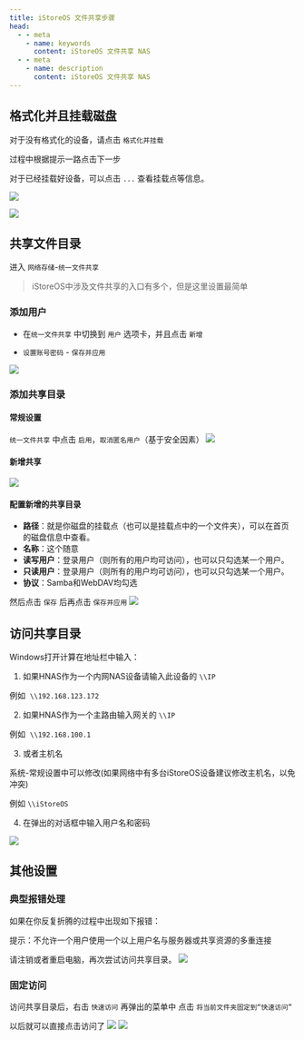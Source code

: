 ```yaml
---
title: iStoreOS 文件共享步骤
head:
  - - meta
    - name: keywords
      content: iStoreOS 文件共享 NAS
  - - meta
    - name: description
      content: iStoreOS 文件共享 NAS
---
```


## 格式化并且挂载磁盘

对于没有格式化的设备，请点击 `格式化并挂载`

过程中根据提示一路点击下一步

对于已经挂载好设备，可以点击 `...` 查看挂载点等信息。

![](https://i.theovan.cn/docs/20240419230146.png)

![](https://i.theovan.cn/docs/20240419230348.png)

## 共享文件目录

进入 `网络存储`-`统一文件共享`

> iStoreOS中涉及文件共享的入口有多个，但是这里设置最简单

### 添加用户

- 在`统一文件共享` 中切换到 `用户` 选项卡，并且点击 `新增`

- `设置账号密码` - `保存并应用`

![](https://i.theovan.cn/docs/20240419230656.png)

### 添加共享目录

#### 常规设置

`统一文件共享` 中点击 `启用`，`取消匿名用户`（基于安全因素）
![](https://i.theovan.cn/docs/20240419230812.png)

#### 新增共享

![](https://i.theovan.cn/docs/20240419230905.png)

#### 配置新增的共享目录

- **路径**：就是你磁盘的挂载点（也可以是挂载点中的一个文件夹），可以在首页的磁盘信息中查看。
- **名称**：这个随意
- **读写用户**：登录用户（则所有的用户均可访问），也可以只勾选某一个用户。
- **只读用户**：登录用户（则所有的用户均可访问），也可以只勾选某一个用户。
- **协议**：Samba和WebDAV均勾选

然后点击 `保存` 后再点击 `保存并应用`
![](https://i.theovan.cn/docs/20240419231041.png)

## 访问共享目录

Windows打开计算在地址栏中输入：

1. 如果HNAS作为一个内网NAS设备请输入此设备的 `\\IP`

例如  `\\192.168.123.172`

2. 如果HNAS作为一个主路由输入网关的 `\\IP`

例如  `\\192.168.100.1`

3. 或者主机名

系统-常规设置中可以修改(如果网络中有多台iStoreOS设备建议修改主机名，以免冲突)

例如 `\\iStoreOS`

4. 在弹出的对话框中输入用户名和密码

![](https://i.theovan.cn/docs/20240419231359.png)

## 其他设置

### 典型报错处理

如果在你反复折腾的过程中出现如下报错：

提示：不允许一个用户使用一个以上用户名与服务器或共享资源的多重连接

请注销或者重启电脑，再次尝试访问共享目录。
![](https://i.theovan.cn/docs/20240419231451.png)

### 固定访问

访问共享目录后，右击 `快速访问` 再弹出的菜单中 点击 `将当前文件夹固定到“快速访问”`

以后就可以直接点击访问了
![](https://i.theovan.cn/docs/20240419231548.png)
![](https://i.theovan.cn/docs/20240419231600.png)
